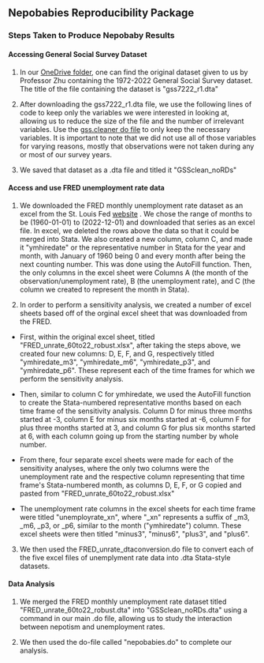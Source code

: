 ## Nepobabies Reproducibility Package
### Steps Taken to Produce Nepobaby Results


#### Accessing General Social Survey Dataset
1. In our [OneDrive folder](https://sumailsyr-my.sharepoint.com/personal/rhrabino_syr_edu/_layouts/15/onedrive.aspx?ct=1696616219053&or=OWA%2DNT&cid=87642c6f%2D751b%2Dbfc3%2D8c20%2D489c586e0930&fromShare=true&ga=1&id=%2Fpersonal%2Frhrabino%5Fsyr%5Fedu%2FDocuments%2FECN%20310%20Project), one can find the original dataset given to us by Professor Zhu containing the 1972-2022 General Social Survey dataset. The title of the file containing the dataset is "gss7222_r1.dta"

2. After downloading the gss7222_r1.dta file, we use the following lines of code to keep only the variables we were interested in looking at, allowing us to reduce the size of the file and the number of irrelevant variables. Use the [gss.cleaner do file](https://github.com/ecn310/course-project-nepobabies/blob/09b46a21a084770fb3a5cbc176bfefd2eb4eec00/.github/gss.cleaner) to only keep the necessary variables. It is important to note that we did not use all of those variables for varying reasons, mostly that observations were not taken during any or most of our survey years.

3. We saved that dataset as a .dta file and titled it "GSSclean_noRDs"

#### Access and use FRED unemployment rate data

1. We downloaded the FRED monthly unemployment rate dataset as an excel from the St. Louis Fed [website](https://fred.stlouisfed.org/series/UNRATE) . We chose the range of months to be (1960-01-01) to (2022-12-01) and downloaded that series as an excel file. In excel, we deleted the rows above the data so that it could be merged into Stata. We also created a new column, column C, and made it "ymhiredate" or the representative number in Stata for the year and month, with January of 1960 being 0 and every month after being the next counting number. This was done using the AutoFill function. Then, the only columns in the excel sheet were Columns A (the month of the observation/unemployment rate), B (the unemployment rate), and C (the column we created to represent the month in Stata).

2. In order to perform a sensitivity analysis, we created a number of excel sheets based off of the orginal excel sheet that was downloaded from the FRED.

- First, within the original excel sheet, titled "FRED_unrate_60to22_robust.xlsx", after taking the steps above, we created four new columns: D, E, F, and G, respectively titled "ymhiredate_m3", "ymhiredate_m6",	"ymhiredate_p3", and	"ymhiredate_p6". These represent each of the time frames for which we perform the sensitivity analysis. 

- Then, similar to column C for ymhiredate, we used the AutoFill function to create the Stata-numbered representative months based on each time frame of the sensitivity analysis. Column D for minus three months started at -3, column E for minus six months started at -6, column F for plus three months started at 3, and column G for plus six months started at 6, with each column going up from the starting number by whole number.

- From there, four separate excel sheets were made for each of the sensitivity analyses, where the only two columns were the unemployment rate and the respective column representing that time frame's Stata-numbered month, as columns D, E, F, or G copied and pasted from "FRED_unrate_60to22_robust.xlsx"

- The unemployment rate columns in the excel sheets for each time frame were titled "unemployrate_xn", where "_xn" represents a suffix of _m3, _m6, _p3, or _p6, similar to the month ("ymhiredate") column. These excel sheets were then titled "minus3", "minus6", "plus3", and "plus6".


3. We then used the FRED_unrate_dtaconversion.do file to convert each of the five excel files of unemplyment rate data into .dta Stata-style datasets.

#### Data Analysis

1.  We merged the FRED monthly unemployment rate dataset titled "FRED_unrate_60to22_robust.dta" into "GSSclean_noRDs.dta" using a command in our main .do file, allowing us to study the interaction between nepotism and unemployment rates.

2. We then used the do-file called "nepobabies.do" to complete our analysis. 

